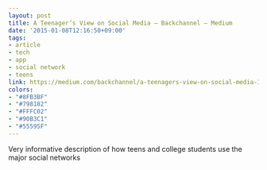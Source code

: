 ```yaml
---
layout: post
title: A Teenager’s View on Social Media — Backchannel — Medium
date: '2015-01-08T12:16:50+09:00'
tags:
- article
- tech
- app
- social network
- teens
link: https://medium.com/backchannel/a-teenagers-view-on-social-media-1df945c09ac6
colors:
- "#8FB3BF"
- "#798182"
- "#FFFC02"
- "#90B3C1"
- "#55595F"
---
```


<p>Very informative description of how teens and college students use the major social networks</p>
